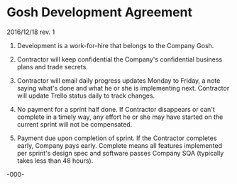 # Gosh Development Agreement

2016/12/18 rev. 1

1. Development is a work-for-hire that belongs to the Company Gosh.

2. Contractor will keep confidential the Company's confidential business plans and trade secrets.

3. Contractor will email daily progress updates Monday to Friday, a note saying what's done and what he or she is implementing next. Contractor will update Trello status daily to track changes.

4. No payment for a sprint half done. If Contractor disappears or can't complete in a timely way, any effort he or she may have started on the current sprint will not be compensated.

5. Payment due upon completion of sprint. If the Contractor completes early, Company pays early. Complete means all features implemented per sprint's design spec and software passes Company SQA (typically takes less than 48 hours).

-000-
